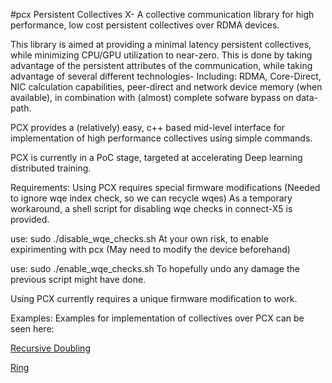 #pcx
Persistent Collectives X- A collective communication library for high performance, low cost persistent collectives over RDMA devices.

This library is aimed at providing a minimal latency persistent collectives, while minimizing CPU/GPU utilization to near-zero.
This is done by taking advantage of the persistent attributes of the communication, while taking advantage of several different technologies- 
Including: RDMA, Core-Direct, NIC calculation capabilities, peer-direct and network device memory (when available),
in combination with (almost) complete sofware bypass on data-path.

PCX provides a (relatively) easy, c++ based mid-level interface for implementation of high performance collectives using simple commands.

PCX is currently in a PoC stage, targeted at accelerating Deep learning distributed training.


Requirements:
Using PCX requires special firmware modifications (Needed to ignore wqe index check, so we can recycle wqes)
As a temporary workaround, a shell script for disabling wqe checks in connect-X5 is provided.

use:
sudo ./disable_wqe_checks.sh
At your own risk, to enable expirimenting with pcx (May need to modify the device beforehand)

use:
sudo ./enable_wqe_checks.sh
To hopefully undo any damage the previous script might have done.

Using PCX currently requires a unique firmware modification to work.


Examples:
Examples for implementation of collectives over PCX can be seen here:

[Recursive Doubling](https://github.com/yanivbl6/gloo/blob/yaniv_branch/gloo/pcx_allreduce_king.h)

[Ring](https://github.com/yanivbl6/gloo/blob/yaniv_branch/gloo/pcx_allreduce_ring.h)


